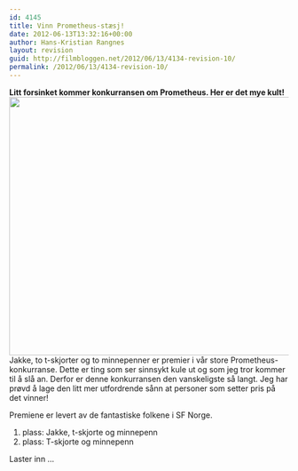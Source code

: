 ```yaml
---
id: 4145
title: Vinn Prometheus-stæsj!
date: 2012-06-13T13:32:16+00:00
author: Hans-Kristian Rangnes
layout: revision
guid: http://filmbloggen.net/2012/06/13/4134-revision-10/
permalink: /2012/06/13/4134-revision-10/
---
```

**Litt forsinket kommer konkurransen om Prometheus. Her er det mye kult!**  
<a href="http://filmbloggen.net/2012/06/13/vinn-prometheus-staesj/prometheus-staesj/" rel="attachment wp-att-4135"><img class="alignnone size-large wp-image-4135" src="http://filmbloggen.net/wp-content/uploads//2012/06/prometheus-stæsj-620x465.jpg" alt="" width="620" height="465" /></a>  
Jakke, to t-skjorter og to minnepenner er premier i vår store Prometheus-konkurranse. Dette er ting som ser sinnsykt kule ut og som jeg tror kommer til å slå an. Derfor er denne konkurransen den vanskeligste så langt. Jeg har prøvd å lage den litt mer utfordrende sånn at personer som setter pris på det vinner!

Premiene er levert av de fantastiske folkene i SF Norge.

1. plass: Jakke, t-skjorte og minnepenn  
2. plass: T-skjorte og minnepenn

Laster inn &#8230;